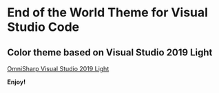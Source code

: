 # End of the World Theme for Visual Studio Code
## Color theme based on Visual Studio 2019 Light

[OmniSharp Visual Studio 2019 Light](https://github.com/OmniSharp/omnisharp-vscode/blob/master/themes/vs2019_light.json)

**Enjoy!**
